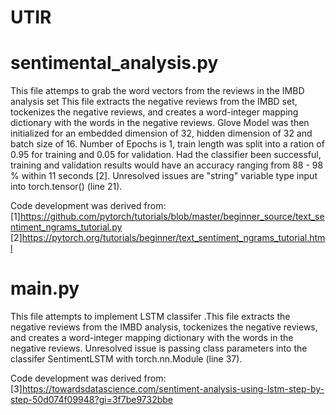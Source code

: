 # UTIR


# sentimental_analysis.py
This file attemps to grab the word vectors from the reviews in the IMBD analysis set This file extracts the negative reviews from the IMBD set, tockenizes the negative reviews, and creates a word-integer mapping dictionary with the words in the negative reviews. Glove Model was then initialized for an embedded dimension of 32, hidden dimension of 32 and batch size of 16. Number of Epochs is 1, train length was split into a ration of 0.95 for training and 0.05 for validation. Had the classifier been successful, training and validation results would have an accuracy ranging from 88 - 98 % within 11 seconds [2]. Unresolved issues are "string" variable type input into torch.tensor() (line 21).

Code development was derived from:  
[1]https://github.com/pytorch/tutorials/blob/master/beginner_source/text_sentiment_ngrams_tutorial.py  
[2]https://pytorch.org/tutorials/beginner/text_sentiment_ngrams_tutorial.html


# main.py 
This file attempts to implement LSTM classifer .This file extracts the negative reviews from the IMBD analysis, tockenizes the negative reviews, and creates a word-integer mapping dictionary with the words in the negative reviews. Unresolved issue is passing class parameters into the classifer SentimentLSTM with torch.nn.Module (line 37).

Code development was derived from:    
[3]https://towardsdatascience.com/sentiment-analysis-using-lstm-step-by-step-50d074f09948?gi=3f7be9732bbe  
